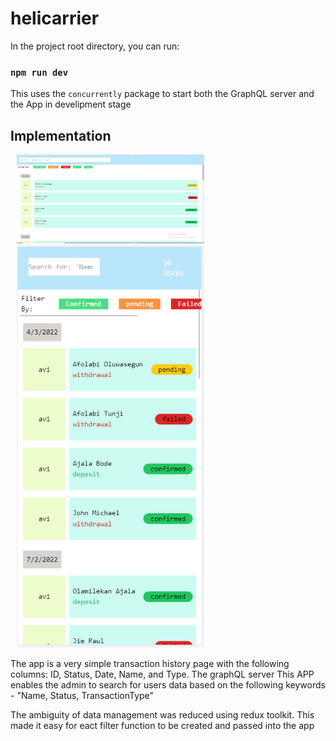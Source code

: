 # helicarrier
In the project root directory, you can run:

### `npm run dev`
This uses the `concurrently` package to start both the GraphQL server and the App in develipment stage

## Implementation
<p>
    <img src="screenshot/1.PNG" width="300px" height="auto" hspace="10"/>
    <img src="screenshot/2.PNG" width="300px" height="auto" hspace="10"/>
</p>

The app is a very simple transaction history page with the following columns: ID, Status, Date, Name, and Type.
The graphQL server 
This APP enables the admin to search for users data based on the following keywords - "Name, Status, TransactionType"

The ambiguity of data management was reduced using redux toolkit. This made it easy for eact filter function to be created and passed into the app